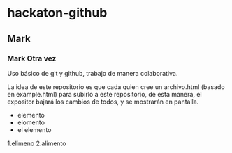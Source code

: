 # hackaton-github
## Mark
### Mark Otra vez
Uso básico de git y github, trabajo de manera colaborativa.

La idea de este repositorio es que cada quien cree un archivo.html (basado en example.html) para subirlo a este repositorio, de esta manera, el expositor bajará los cambios de todos, y se mostrarán en pantalla.

- elemento
- elomento
- el elemento

1.elimeno
2.alimento
